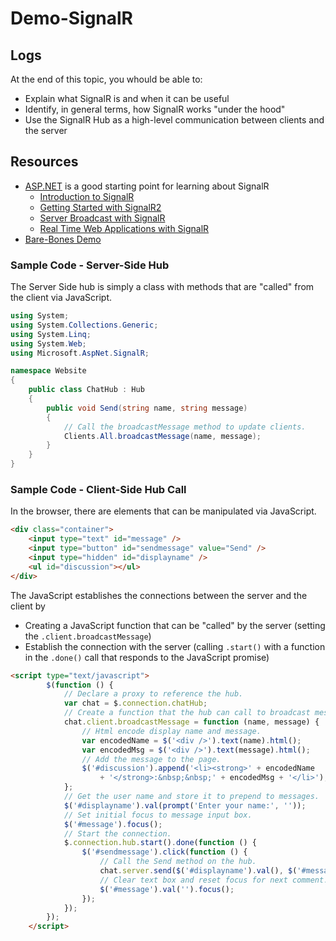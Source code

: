 # Demo-SignalR

## Logs

At the end of this topic, you whould be able to:

- Explain what SignalR is and when it can be useful
- Identify, in general terms, how SignalR works "under the hood"
- Use the SignalR Hub as a high-level communication between clients and the server


## Resources

- [ASP.NET](https://www.asp.net/signalr) is a good starting point for learning about SignalR
  - [Introduction to SignalR](https://docs.microsoft.com/en-us/aspnet/signalr/overview/getting-started/introduction-to-signalr)
  - [Getting Started with SignalR2](https://docs.microsoft.com/en-us/aspnet/signalr/overview/getting-started/tutorial-getting-started-with-signalr)
  - [Server Broadcast with SignalR](https://docs.microsoft.com/en-us/aspnet/signalr/overview/getting-started/tutorial-server-broadcast-with-signalr)
  - [Real Time Web Applications with SignalR](https://docs.microsoft.com/en-us/aspnet/signalr/overview/getting-started/real-time-web-applications-with-signalr)
- [Bare-Bones Demo](https://github.com/dgilleland/Ad-Hoc-In-Class/tree/CPSC-1517/Bare%20Bones%20SignalR)

### Sample Code - Server-Side Hub

The Server Side hub is simply a class with methods that are "called" from the client via JavaScript.

```csharp
using System;
using System.Collections.Generic;
using System.Linq;
using System.Web;
using Microsoft.AspNet.SignalR;

namespace Website
{
    public class ChatHub : Hub
    {
        public void Send(string name, string message)
        {
            // Call the broadcastMessage method to update clients.
            Clients.All.broadcastMessage(name, message);
        }
    }
}
```

### Sample Code - Client-Side Hub Call

In the browser, there are elements that can be manipulated via JavaScript.

```html
<div class="container">
    <input type="text" id="message" />
    <input type="button" id="sendmessage" value="Send" />
    <input type="hidden" id="displayname" />
    <ul id="discussion"></ul>
</div>
```    

The JavaScript establishes the connections between the server and the client by

- Creating a JavaScript function that can be "called" by the server (setting the `.client.broadcastMessage`)
- Establish the connection with the server (calling `.start()` with a function in the `.done()` call that responds to the JavaScript promise)

```html
<script type="text/javascript">
        $(function () {
            // Declare a proxy to reference the hub.
            var chat = $.connection.chatHub;
            // Create a function that the hub can call to broadcast messages.
            chat.client.broadcastMessage = function (name, message) {
                // Html encode display name and message.
                var encodedName = $('<div />').text(name).html();
                var encodedMsg = $('<div />').text(message).html();
                // Add the message to the page.
                $('#discussion').append('<li><strong>' + encodedName
                    + '</strong>:&nbsp;&nbsp;' + encodedMsg + '</li>');
            };
            // Get the user name and store it to prepend to messages.
            $('#displayname').val(prompt('Enter your name:', ''));
            // Set initial focus to message input box.
            $('#message').focus();
            // Start the connection.
            $.connection.hub.start().done(function () {
                $('#sendmessage').click(function () {
                    // Call the Send method on the hub.
                    chat.server.send($('#displayname').val(), $('#message').val());
                    // Clear text box and reset focus for next comment.
                    $('#message').val('').focus();
                });
            });
        });
    </script>
```
